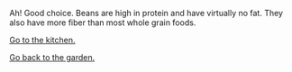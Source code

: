 Ah! Good choice. 
Beans are high in protein and have virtually no fat. 
They also have more fiber than most whole grain foods.

[Go to the kitchen.](../kitchen/vegetables.md)

[Go back to the garden.](../choose.md)